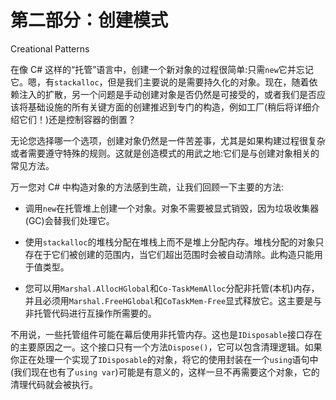# 第二部分：创建模式

Creational Patterns

在像 C# 这样的“托管”语言中，创建一个新对象的过程很简单:只需`new`它并忘记它。嗯，有`stackalloc`，但是我们主要说的是需要持久化的对象。现在，随着依赖注入的扩散，另一个问题是手动创建对象是否仍然是可接受的，或者我们是否应该将基础设施的所有关键方面的创建推迟到专门的构造，例如工厂(稍后将详细介绍它们！)还是控制容器的倒置？

无论您选择哪一个选项，创建对象仍然是一件苦差事，尤其是如果构建过程很复杂或者需要遵守特殊的规则。这就是创造模式的用武之地:它们是与创建对象相关的常见方法。

万一您对 C# 中构造对象的方法感到生疏，让我们回顾一下主要的方法:

*   调用`new`在托管堆上创建一个对象。对象不需要被显式销毁，因为垃圾收集器(GC)会替我们处理它。

*   使用`stackalloc`的堆栈分配在堆栈上而不是堆上分配内存。堆栈分配的对象只存在于它们被创建的范围内，当它们超出范围时会被自动清除。此构造只能用于值类型。

*   您可以用`Marshal.AllocHGlobal`和`Co-TaskMemAlloc`分配非托管(本机)内存，并且必须用`Marshal.FreeHGlobal`和`CoTaskMem-Free`显式释放它。这主要是与非托管代码进行互操作所需要的。

不用说，一些托管组件可能在幕后使用非托管内存。这也是`IDisposable`接口存在的主要原因之一。这个接口只有一个方法`Dispose()`，它可以包含清理逻辑。如果你正在处理一个实现了`IDisposable`的对象，将它的使用封装在一个`using`语句中(我们现在也有了`using var`)可能是有意义的，这样一旦不再需要这个对象，它的清理代码就会被执行。